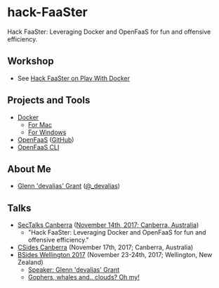 # hack-FaaSter

Hack FaaSter: Leveraging Docker and OpenFaaS for fun and offensive efficiency.

## Workshop

* See [Hack FaaSter on Play With Docker](workshop.md)

## Projects and Tools

* [Docker](https://www.docker.com/)
    * [For Mac](https://www.docker.com/docker-mac)
    * [For Windows](https://www.docker.com/docker-windows)
* [OpenFaaS](https://www.openfaas.com/) ([GitHub](https://github.com/openfaas/faas))
* [OpenFaaS CLI](https://github.com/openfaas/faas-cli)

## About Me

* [Glenn 'devalias' Grant](http://devalias.net/) ([@_devalias](https://twitter.com/_devalias))

## Talks

* [SecTalks Canberra](http://www.sectalks.org/canberra/) ([November 14th, 2017; Canberra, Australia](https://www.meetup.com/SecTalks-Canberra/events/241579721/))
    * "Hack FaaSter: Leveraging Docker and OpenFaaS for fun and offensive efficiency."
* [CSides Canberra](http://www.bsidesau.com.au/csides.html) (November 17th, 2017; Canberra, Australia)
* [BSides Wellington 2017](https://www.bsides.nz/) (November 23-24th, 2017; Wellington, New Zealand)
    * [Speaker: Glenn 'devalias' Grant](https://bsideswellington2017.sched.com/speaker/glenndevaliasgrant)
    * [Gophers, whales and.. clouds? Oh my!](https://bsideswellington2017.sched.com/event/CTpF/gophers-whales-and-clouds-oh-my)
